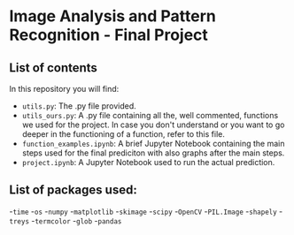 # Image Analysis and Pattern Recognition - Final Project
## List of contents
In this repository you will find:
- `utils.py`: The .py file provided.
- `utils_ours.py`: A .py file containing all the, well commented, functions we used for the project. In case you don't understand or you want to go deeper in the functioning of a function, refer to this file.
- `function_examples.ipynb`: A brief Jupyter Notebook containing the main steps used for the final prediciton with also graphs after the main steps.
- `project.ipynb`: A Jupyter Notebook used to run the actual prediction.

## List of packages used:
-`time`
-`os`
-`numpy`
-`matplotlib`
-`skimage`
-`scipy`
-`OpenCV`
-`PIL.Image`
-`shapely`
-`treys`
-`termcolor`
-`glob`
-`pandas`
